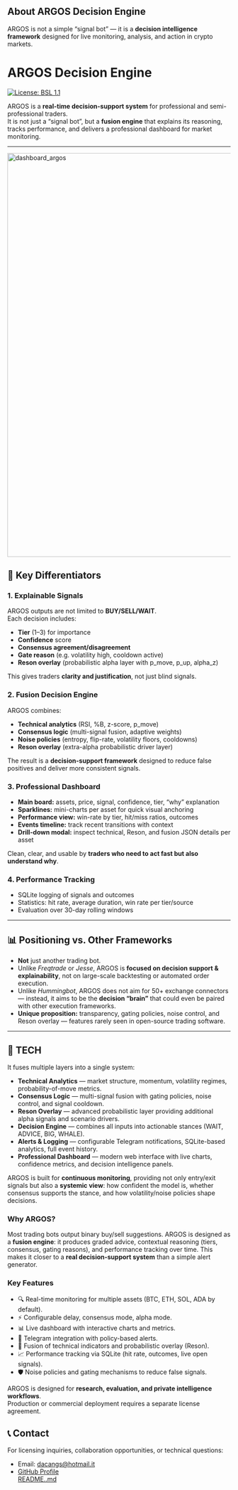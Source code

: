 ## About ARGOS Decision Engine

ARGOS is not a simple “signal bot” — it is a **decision intelligence framework** designed for live monitoring, analysis, and action in crypto markets.  
# ARGOS Decision Engine

[![License: BSL 1.1](https://img.shields.io/badge/license-BSL%201.1-red)](LICENSE)

ARGOS is a **real-time decision-support system** for professional and semi-professional traders.  
It is not just a “signal bot”, but a **fusion engine** that explains its reasoning, tracks performance, and delivers a professional dashboard for market monitoring.

---
<img width="1890" height="909" alt="dashboard_argos" src="https://github.com/user-attachments/assets/cb50a7c3-6b1d-4596-803a-11e82443ba33" />

## 🚀 Key Differentiators

### 1. Explainable Signals
ARGOS outputs are not limited to **BUY/SELL/WAIT**.  
Each decision includes:
- **Tier** (1–3) for importance
- **Confidence** score
- **Consensus agreement/disagreement**
- **Gate reason** (e.g. volatility high, cooldown active)
- **Reson overlay** (probabilistic alpha layer with p_move, p_up, alpha_z)

This gives traders **clarity and justification**, not just blind signals.

### 2. Fusion Decision Engine
ARGOS combines:
- **Technical analytics** (RSI, %B, z-score, p_move)
- **Consensus logic** (multi-signal fusion, adaptive weights)
- **Noise policies** (entropy, flip-rate, volatility floors, cooldowns)
- **Reson overlay** (extra-alpha probabilistic driver layer)

The result is a **decision-support framework** designed to reduce false positives and deliver more consistent signals.

### 3. Professional Dashboard
- **Main board:** assets, price, signal, confidence, tier, “why” explanation  
- **Sparklines:** mini-charts per asset for quick visual anchoring  
- **Performance view:** win-rate by tier, hit/miss ratios, outcomes  
- **Events timeline:** track recent transitions with context  
- **Drill-down modal:** inspect technical, Reson, and fusion JSON details per asset  

Clean, clear, and usable by **traders who need to act fast but also understand why**.

### 4. Performance Tracking
- SQLite logging of signals and outcomes  
- Statistics: hit rate, average duration, win rate per tier/source  
- Evaluation over 30-day rolling windows

---

## 📊 Positioning vs. Other Frameworks
- **Not** just another trading bot.  
- Unlike *Freqtrade* or *Jesse*, ARGOS is **focused on decision support & explainability**, not on large-scale backtesting or automated order execution.  
- Unlike *Hummingbot*, ARGOS does not aim for 50+ exchange connectors — instead, it aims to be the **decision “brain”** that could even be paired with other execution frameworks.  
- **Unique proposition:** transparency, gating policies, noise control, and Reson overlay — features rarely seen in open-source trading software.

---

## 🔧 TECH

It fuses multiple layers into a single system:
- **Technical Analytics** — market structure, momentum, volatility regimes, probability-of-move metrics.
- **Consensus Logic** — multi-signal fusion with gating policies, noise control, and signal cooldown.
- **Reson Overlay** — advanced probabilistic layer providing additional alpha signals and scenario drivers.
- **Decision Engine** — combines all inputs into actionable stances (WAIT, ADVICE, BIG, WHALE).
- **Alerts & Logging** — configurable Telegram notifications, SQLite-based analytics, full event history.
- **Professional Dashboard** — modern web interface with live charts, confidence metrics, and decision intelligence panels.

ARGOS is built for **continuous monitoring**, providing not only entry/exit signals but also a **systemic view**: how confident the model is, whether consensus supports the stance, and how volatility/noise policies shape decisions.

### Why ARGOS?
Most trading bots output binary buy/sell suggestions. ARGOS is designed as a **fusion engine**: it produces graded advice, contextual reasoning (tiers, consensus, gating reasons), and performance tracking over time. This makes it closer to a **real decision-support system** than a simple alert generator.

### Key Features
- 🔍 Real-time monitoring for multiple assets (BTC, ETH, SOL, ADA by default).  
- ⚡ Configurable delay, consensus mode, alpha mode.  
- 📊 Live dashboard with interactive charts and metrics.  
- 🔔 Telegram integration with policy-based alerts.  
- 🧠 Fusion of technical indicators and probabilistic overlay (Reson).  
- 📈 Performance tracking via SQLite (hit rate, outcomes, live open signals).  
- 🛡️ Noise policies and gating mechanisms to reduce false signals.  

ARGOS is designed for **research, evaluation, and private intelligence workflows**.  
Production or commercial deployment requires a separate license agreement.

## 📞 Contact

For licensing inquiries, collaboration opportunities, or technical questions:
- Email: dacangs@hotmail.it
- [GitHub Profile](https://github.com/Daniele-Cangi)  
[README..md](https://github.com/user-attachments/files/22196725/README.md)


